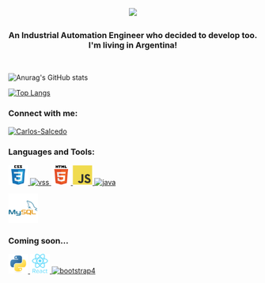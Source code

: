 <h1 align="center">
  <img align="center" src="https://readme-typing-svg.herokuapp.com?size=22&center=true&vCenter=true&lines=Hello!+I'm+Carlos!+"/>
</h1>
<h3 align="center"> An Industrial Automation Engineer who decided to develop too. I'm living in Argentina!</h3>
<br/>

![Anurag's GitHub stats](https://github-readme-stats.vercel.app/api?username=carjes80&show_icons=true)

[![Top Langs](https://github-readme-stats.vercel.app/api/top-langs/?username=carjes80&count_private=true&show_icons=true&layout=compact&langs_count=6&exclude_repo=JAGUARETE_KAA)](https://github.com/anuraghazra/github-readme-stats)


<h3 align="left">Connect with me:</h3>
<p align="left">
<a href="https://linkedin.com/in/salcedocarlos" target="blank"><img align="center" src="https://user-images.githubusercontent.com/83146564/134292366-61b21a2b-d31c-4b98-921c-1b12c6a09aa8.png" alt="Carlos-Salcedo" height="40" width="40" /></a>
</p>




<h3 align="left">Languages and Tools:</h3>
<p align="left">
<a href="https://www.w3schools.com/css/" target="_blank"> <img src="https://raw.githubusercontent.com/devicons/devicon/master/icons/css3/css3-original-wordmark.svg" alt="css3" width="40" height="40"/> </a> 
<a href="https://visualstudio.microsoft.com/es/" target="_blank"> <img src="https://static.wikia.nocookie.net/logopedia/images/2/25/Visual_Studio_Code_0.10.1_icon.svg/revision/latest?cb=20210722231921&path-prefix=es" alt="vss" width="40" height="40"/> </a> 
<a href="https://www.w3.org/html/" target="_blank"> <img src="https://raw.githubusercontent.com/devicons/devicon/master/icons/html5/html5-original-wordmark.svg" alt="html5" width="40" height="40"/> </a> 
<a href="https://developer.mozilla.org/en-US/docs/Web/JavaScript" target="_blank"> <img src="https://raw.githubusercontent.com/devicons/devicon/master/icons/javascript/javascript-original.svg" alt="javascript" width="40" height="40"/> </a>
<a href="https://www.java.com/es/" target="_blank"> <img src="https://cdn.icon-icons.com/icons2/2415/PNG/512/java_original_logo_icon_146458.png" alt="java" width="50" height="50"/> </a>  </p>
<a href="https://www.mysql.com/" target="_blank"> <img src="https://raw.githubusercontent.com/devicons/devicon/master/icons/mysql/mysql-original-wordmark.svg" alt="mysql" width="60" height="60"/> </a> 

<h3 align="left">Coming soon...</h3>
<a href="https://www.python.org" target="_blank"> <img src="https://raw.githubusercontent.com/devicons/devicon/master/icons/python/python-original.svg" alt="python" width="40" height="40"/> </a>  
 <a href="https://reactjs.org/" target="_blank"> <img src="https://raw.githubusercontent.com/devicons/devicon/master/icons/react/react-original-wordmark.svg" alt="react" width="40" height="40"/> </a> 
 <a href="https://www.w3schools.com/bootstrap4/" target="_blank"> <img src="https://cdn.worldvectorlogo.com/logos/bootstrap-4.svg" alt="bootstrap4" width="40" height="40"/> </a>





<!--
**carjes80** is a âœ¨ _special_ âœ¨ repository because its `README.md` (this file) appears on your GitHub profile.

Here are some ideas to get you started:

- ðŸ”­ Iâ€™m currently working on ...
- ðŸŒ± Iâ€™m currently learning ...
- ðŸ‘¯ Iâ€™m looking to collaborate on ...
- ðŸ¤” Iâ€™m looking for help with ...
- ðŸ’¬ Ask me about ...
- ðŸ“« How to reach me: ...
- ðŸ˜„ Pronouns: ...
- âš¡ Fun fact: ...
-->
